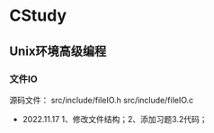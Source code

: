 # CStudy

## Unix环境高级编程

### 文件IO

源码文件：
src/include/fileIO.h
src/include/fileIO.c

- 2022.11.17 1、修改文件结构；2、添加习题3.2代码；
